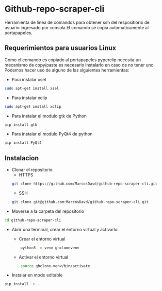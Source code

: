 # Github-repo-scraper-cli
Herramienta de linea de comandos para obtener ssh del respositiorio de usuario ingresado por consola.El comando se copia automaticamente al portapapeles.
## Requerimientos para usuarios Linux
Como el comando es copiado al portapapeles pyperclip necesita un mecanismo de copy/paste es necesario instalarlo en caso de no tener uno.
Podemos hacer uso de alguno de las siguientes herramientas:
+ Para instalar xsel
```bash
sudo apt-get install xsel
```
+ Para instalar xclip
```bash
sudo apt-get install xclip
```
+ Para instalar el modulo gtk de Python 
```bash
pip install gtk
```
+ Para instalar el modulo PyQt4 de python
```bash
pip install PyQt4
```

## Instalacion 
* Clonar el repositorio
    * HTTPS
    ```bash
    git clone https://github.com/MarcosDavd/github-repo-scraper-cli.git
    ```
    * SSH
    ```bash
    git clone git@github.com:MarcosDavd/github-repo-scraper-cli.git 
    ```
* Moverse a la carpeta del repositorio
```bash 
cd github-repo-scraper-cli
```
* Abrir una terminal, crear el entorno virtual y activarlo

    * Crear el entorno virtual
    ```bash 
        python3 -m venv ghclonevenv
    ```
    * Activar el entorno virtual
    ```bash
        source ghclone-venv/bin/activate
    ```
* Instalar en modo editable

```bash
pip install -e .
```
